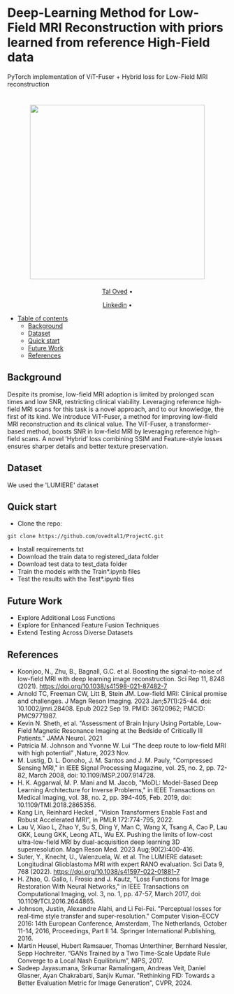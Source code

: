 # Deep-Learning Method for Low-Field MRI Reconstruction with priors learned from reference High-Field data


PyTorch implementation of ViT-Fuser + Hybrid loss for Low-Field MRI reconstruction

<h1 align="center">

  <img src="https://github.com/user-attachments/assets/55c9ddec-7f11-4b14-8145-b3556cc218e2" height="400">
</h1>
  <p align="center">
    <a href="https://github.com/ovedtal1">Tal Oved</a> •
  </h1>
  <p align="center">
    <a href="https://il.linkedin.com/in/tal-oved-75b46b242">Linkedin</a> •
  </p>


- [Table of contents](#Table-of-contents)
  * [Background](#background)
  * [Dataset](#Dataset)
  * [Quick start](#Quick-start)
  * [Future Work](#Future-Work)
  * [References](#references)


## Background
Despite its promise, low-field MRI adoption is limited by prolonged scan times and low
SNR, restricting clinical viability. Leveraging reference high-field MRI scans for this task is a novel
approach, and to our knowledge, the first of its kind.
We introduce ViT-Fuser, a method for improving low-field MRI reconstruction and its clinical
value.
The ViT-Fuser, a transformer-based method, boosts SNR in low-field MRI by leveraging reference
high-field scans. A novel ’Hybrid’ loss combining SSIM and Feature-style losses ensures sharper
details and better texture preservation.


## Dataset
We used the 'LUMIERE' dataset

## Quick start

- Clone the repo:
```console
git clone https://github.com/ovedtal1/ProjectC.git
```
- Install requirements.txt
- Download the train data to registered_data folder
- Download test data to test_data folder
- Train the models with the Train*.ipynb files
- Test the results with the Test*.ipynb files

## Future Work
- Explore Additional Loss Functions
- Explore for Enhanced Feature Fusion Techniques
- Extend Testing Across Diverse Datasets

## References
* Koonjoo, N., Zhu, B., Bagnall, G.C. et al. Boosting the signal-to-noise of low-field MRI with deep learning image reconstruction. Sci Rep 11, 8248 (2021). https://doi.org/10.1038/s41598-021-87482-7
* Arnold TC, Freeman CW, Litt B, Stein JM. Low-field MRI: Clinical promise and challenges. J Magn Reson Imaging. 2023 Jan;57(1):25-44. doi: 10.1002/jmri.28408. Epub 2022 Sep 19. PMID: 36120962; PMCID: PMC9771987.
* Kevin N. Sheth, et al. "Assessment of Brain Injury Using Portable, Low-Field Magnetic Resonance Imaging at the Bedside of Critically Ill Patients." JAMA Neurol. 2021
* Patricia M. Johnson and Yvonne W. Lui  “The deep route to low-field MRI with high potential” ,Nature, 2023 Nov.
* M. Lustig, D. L. Donoho, J. M. Santos and J. M. Pauly, "Compressed Sensing MRI," in IEEE Signal Processing Magazine, vol. 25, no. 2, pp. 72-82, March 2008, doi: 10.1109/MSP.2007.914728.
* H. K. Aggarwal, M. P. Mani and M. Jacob, "MoDL: Model-Based Deep Learning Architecture for Inverse Problems," in IEEE Transactions on Medical Imaging, vol. 38, no. 2, pp. 394-405, Feb. 2019, doi: 10.1109/TMI.2018.2865356.
* Kang Lin, Reinhard Heckel , “Vision Transformers Enable Fast and Robust Accelerated MRI”, in PMLR 172:774-795, 2022.
* Lau V, Xiao L, Zhao Y, Su S, Ding Y, Man C, Wang X, Tsang A, Cao P, Lau GKK, Leung GKK, Leong ATL, Wu EX. Pushing the limits of low-cost ultra-low-field MRI by dual-acquisition deep learning 3D superresolution. Magn Reson Med. 2023 Aug;90(2):400-416.
* Suter, Y., Knecht, U., Valenzuela, W. et al. The LUMIERE dataset: Longitudinal Glioblastoma MRI with expert RANO evaluation. Sci Data 9, 768 (2022). https://doi.org/10.1038/s41597-022-01881-7
* H. Zhao, O. Gallo, I. Frosio and J. Kautz, "Loss Functions for Image Restoration With Neural Networks," in IEEE Transactions on Computational Imaging, vol. 3, no. 1, pp. 47-57, March 2017, doi: 10.1109/TCI.2016.2644865.
* Johnson, Justin, Alexandre Alahi, and Li Fei-Fei. "Perceptual losses for real-time style transfer and super-resolution." Computer Vision–ECCV 2016: 14th European Conference, Amsterdam, The Netherlands, October 11-14, 2016, Proceedings, Part II 14. Springer International Publishing, 2016.‏
* Martin Heusel, Hubert Ramsauer, Thomas Unterthiner, Bernhard Nessler, Sepp Hochreiter. “GANs Trained by a Two Time-Scale Update Rule Converge to a Local Nash Equilibrium”, NIPS, 2017.
* Sadeep Jayasumana, Srikumar Ramalingam, Andreas Veit, Daniel Glasner, Ayan Chakrabarti, Sanjiv Kumar. "Rethinking FID: Towards a Better Evaluation Metric for Image Generation", CVPR, 2024. 


